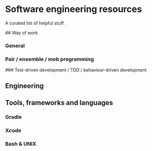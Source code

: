 # Software engineering resources

A curated list of helpful stuff.

## Way of work

### General

### Pair / ensemble / mob programming

### Test-driven development / TDD / behaviour-driven development

###


## Engineering 



## Tools, frameworks and languages

### Gradle

### Xcode

### Bash & UNIX
